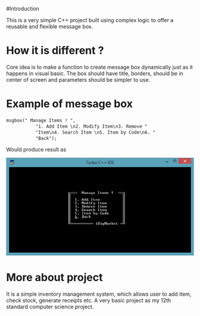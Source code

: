 #Introduction

This is a very simple C++ project built using complex logic to offer a reusable and flexible message box.

# How it is different ?
Core idea is to make a function to create message box dynamically just as it happens in visual basic. 
The box should have title, borders, should be in center of screen and parameters should be simpler to use.


# Example of message box
```
msgbox(" Manage Items ! ",
           "1. Add Item \n2. Modify Item\n3. Remove "
           "Item\n4. Search Item \n5. Item by Code\n6. "
           "Back");
```

Would produce result as

 ![Manage Item](/screenshots/Picture3.png)


# More about project

It is a simple inventory management system, which allows user to add item, check stock, generate receipts etc. A very basic project as my 12th standard computer science project.

